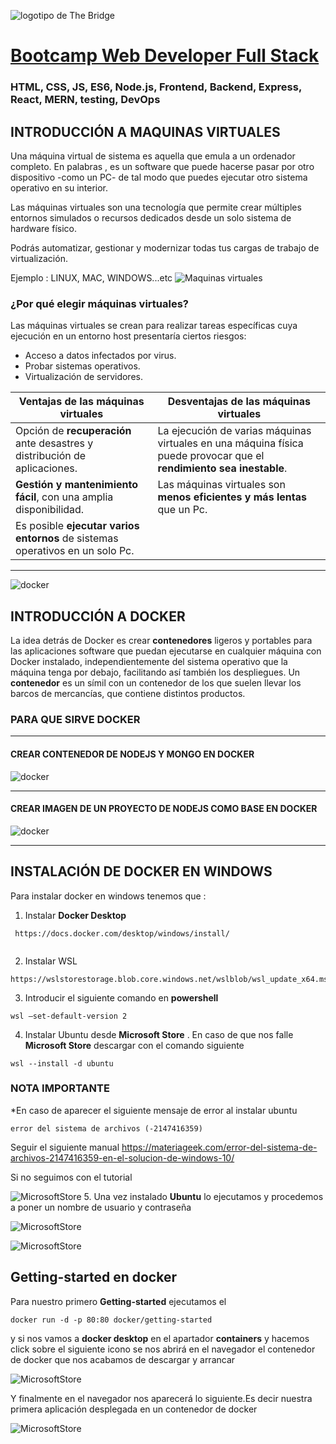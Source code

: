 ![logotipo de The Bridge](https://user-images.githubusercontent.com/27650532/77754601-e8365180-702b-11ea-8bed-5bc14a43f869.png  "logotipo de The Bridge")


# [Bootcamp Web Developer Full Stack](https://www.thebridge.tech/bootcamps/bootcamp-fullstack-developer/)

### HTML, CSS,  JS, ES6, Node.js, Frontend, Backend, Express, React, MERN, testing, DevOps





## INTRODUCCIÓN A MAQUINAS VIRTUALES
  

Una máquina virtual de sistema es aquella que emula a un ordenador completo. En palabras  , es un software que puede hacerse pasar por otro dispositivo -como un PC- de tal modo que puedes ejecutar otro sistema operativo en su interior.

Las máquinas virtuales son una tecnología que permite crear múltiples entornos simulados o recursos dedicados desde un solo sistema de hardware físico. 

Podrás automatizar, gestionar y modernizar todas tus cargas de trabajo de virtualización.

Ejemplo : LINUX, MAC, WINDOWS...etc
![Maquinas virtuales](./assets/vm.jpg)
 

### ¿Por qué elegir máquinas virtuales?
 
Las máquinas virtuales se crean para realizar tareas específicas cuya ejecución en un entorno host presentaría ciertos riesgos:
- Acceso a datos infectados por virus.
- Probar sistemas operativos.
- Virtualización de servidores.



| **Ventajas de las máquinas virtuales** | **Desventajas de las máquinas virtuales**|
| -- | -- | 
| Opción de **recuperación** ante desastres y distribución de aplicaciones. | La ejecución de varias máquinas virtuales en una máquina física puede provocar que el **rendimiento sea inestable**.| 
|**Gestión y mantenimiento fácil**, con una amplia disponibilidad.| Las máquinas virtuales son **menos eficientes y más lentas** que un Pc.|
| Es posible **ejecutar varios entornos** de sistemas operativos en un solo Pc.|
* **
![docker](./assets/docker.png)
## INTRODUCCIÓN A DOCKER
La idea detrás de Docker es crear **contenedores** ligeros y portables para las aplicaciones software que puedan ejecutarse en cualquier máquina con Docker instalado, independientemente del sistema operativo que la máquina tenga por debajo, facilitando así también los despliegues.
Un **contenedor** es un símil con un contenedor de los que suelen llevar los barcos de mercancías, que contiene distintos productos.

### PARA QUE SIRVE DOCKER

 * * *
#### CREAR CONTENEDOR DE NODEJS Y MONGO EN DOCKER 
 
![docker](./assets/schemadocker.jpg)


* * * 
#### CREAR IMAGEN DE UN PROYECTO DE NODEJS COMO BASE EN DOCKER

![docker](./assets/dockerfile.jpg)

* * *

 


 



## INSTALACIÓN DE DOCKER EN WINDOWS
Para instalar docker en windows tenemos que :

 1. Instalar **Docker Desktop**
```url
 https://docs.docker.com/desktop/windows/install/
  
```
2. Instalar  WSL
```
https://wslstorestorage.blob.core.windows.net/wslblob/wsl_update_x64.msi

```
3. Introducir el siguiente comando en **powershell**



 
```
wsl –set-default-version 2
```

4. Instalar Ubuntu desde **Microsoft Store** . En caso de que nos falle **Microsoft Store** descargar con el comando siguiente

```
wsl --install -d ubuntu
```


### NOTA IMPORTANTE
*En caso de aparecer el siguiente mensaje de error al instalar ubuntu
```
error del sistema de archivos (-2147416359)
 ```
Seguir el siguiente manual  https://materiageek.com/error-del-sistema-de-archivos-2147416359-en-el-solucion-de-windows-10/

Si no seguimos con el tutorial
 



![MicrosoftStore](./assets/ubuntuwsl.png  )
5. Una vez instalado **Ubuntu** lo ejecutamos y procedemos a poner un nombre de usuario y contraseña

![MicrosoftStore](./assets/login.png  )
 
 ![MicrosoftStore](./assets/login2.png  )
 
## Getting-started en docker
Para nuestro primero **Getting-started** ejecutamos el  

 ```
docker run -d -p 80:80 docker/getting-started
```



 
 y si nos vamos a **docker desktop** en el apartador **containers** y hacemos click sobre el siguiente icono se nos abrirá en el navegador el contenedor de docker que nos acabamos de descargar y arrancar

  ![MicrosoftStore](./assets/openbw.png  )

Y  finalmente en el navegador nos aparecerá lo siguiente.Es decir nuestra primera aplicación desplegada en un contenedor de docker

  ![MicrosoftStore](./assets/gs.png  )



 